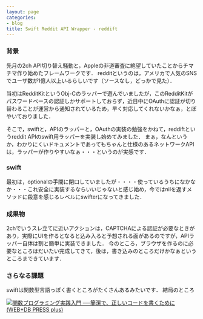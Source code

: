 ```yaml
---
layout: page
categories:
- blog
title: Swift Reddit API Wrapper - reddift
---
```


### 背景

先月の2ch API切り替え騒動と，Appleの非道審査に絶望していたことからチマチマ作り始めたフレームワークです．
redditというのは，アメリカで人気のSNSでユーザ数が1億人以上いるらしいです（ソースなし，どっかで見た）．

当初はRedditKitというObj-Cのラッパーで遊んでいましたが，このRedditKitがパスワードベースの認証しかサポートしておらず，近日中にOAuthに認証が切り替わることが運営から通知されているため，早く対応してくれないかなぁ，とぼやいておりました．

そこで，swiftと，APIのラッパーと，OAuthの実装の勉強をかねて，reddiftというreddit APIのswift用ラッパーを実装し始めてみました．
まぁ，なんというか，わかりにくいドキュメントであってもちゃんと仕様のあるネットワークAPIは，ラッパーが作りやすいなぁ・・・というのが実感です．

### swift

最初は，optionalの手間に閉口していましたが・・・・使っているうちになかなか・・・これ安全に実装するならいいじゃないと感じ始め，今ではnilを返すメソッドに殺意を感じるレベルにswifterになってきました．

### 成果物

2chでいうスレ立てに近いアクションは，CAPTCHAによる認証が必要なときがあり，実際にUIを作るとなると込み入ると予想される面があるのですが，APIラッパー自体は割と簡単に実装できました．
今のところ，ブラウザを作るのに必要なところはだいたい完成してきて，後は，書き込みのところだけかなぁというところまできています．

### さらなる課題

swiftは関数型言語っぽく書くところがたくさんあるみたいです．
結局のところ

<a href="http://www.amazon.co.jp/exec/obidos/ASIN/4774169269/sonsonpicture-22/ref=nosim/" name="amazletlink" target="_blank"><img src="http://ecx.images-amazon.com/images/I/51C0LpV9lGL._SL160_.jpg" alt="関数プログラミング実践入門 ──簡潔で、正しいコードを書くために (WEB+DB PRESS plus)" style="border: none;" /></a>
